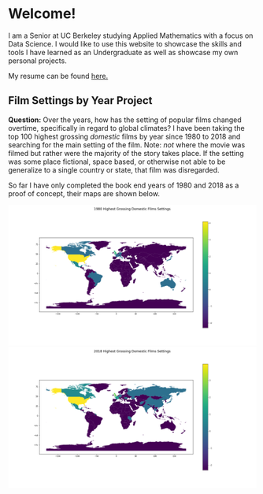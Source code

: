 # Welcome!
I am a Senior at UC Berkeley studying Applied Mathematics with a focus on Data Science. I would like to use this website to showcase the skills and tools I have learned as an Undergraduate as well as showcase my own personal projects. 

My resume can be found [here.](resume.pdf)

## Film Settings by Year Project

**Question:** Over the years, how has the setting of popular films changed overtime, specifically in regard to global climates?
I have been taking the top 100 highest grossing *domestic* films by year since 1980 to 2018 and searching for the main setting of the film. Note: *not* where the movie was filmed but rather were the majority of the story takes place. If the setting was some place fictional, space based, or otherwise not able to be generalize to a single country or state, that film was disregarded. 

So far I have only completed the book end years of 1980 and 2018 as a proof of concept, their maps are shown below. 

![1980 World Map](world_1980.png)
![2018 World Map](world_2018.png)


